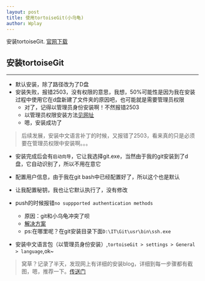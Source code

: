 ```yaml
---
layout: post
title: 使用tortoiseGit(小乌龟)
author: Wplay
---
```


安装tortoiseGit. [官网下载](https://tortoisegit.org/download/) 
<!-- wplay -->

## 安装tortoiseGit
-----

- 默认安装，除了路径改为了D盘
- 安装失败，报错2503，没有权限的意思，我想，50%可能性是因为我在安装过程中使用它在d盘新建了文件夹的原因吧，也可能就是需要管理员权限
	+ 对了，记得以管理员身份安装啊！不然报错2503
	+ 以管理员权限安装方法[见网址](http://blog.csdn.net/leedaning/article/details/53138664)
	+ 嗯，安装成功了

> 后续发展，安装中文语言补丁的时候，又报错了2503，看来真的只是必须要在管理员权限中安装啊。。。
> 
> 

- 安装完成后会有`启动向导`，它让我选择git.exe，当然由于我的git安装到了d盘，它自动识别了，所以不用在意它
- 配置用户信息，由于我在git bash中已经配置好了，所以这个也是默认
- 让我配置秘钥，我也让它默认执行了，没有修改
- push的时候报错`no suppported authentication methods`
	+ 原因：git和小乌龟冲突了呗
	+ [解决方案](http://blog.csdn.net/yym6789/article/details/53807640)
	+ ps:在哪里呢？在git安装目录下面`D:\IT\Git\usr\bin\ssh.exe`

- 安装中文语言包（以管理员身份安装）,`tortoiseGit > settings > General > language`,ok~

> 窝草？记录了半天，发现网上有详细的安装blog，详细到每一步骤都有截图，嗯，推荐一下。[传送门](http://blog.csdn.net/renfufei/article/details/41647937)